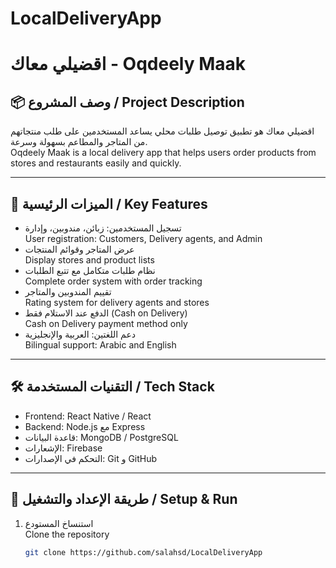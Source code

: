 # LocalDeliveryApp
# اقضيلي معاك - Oqdeely Maak

## 📦 وصف المشروع / Project Description

اقضيلي معاك هو تطبيق توصيل طلبات محلي يساعد المستخدمين على طلب منتجاتهم من المتاجر والمطاعم بسهولة وسرعة.  
Oqdeely Maak is a local delivery app that helps users order products from stores and restaurants easily and quickly.

---

## 🚀 الميزات الرئيسية / Key Features

- تسجيل المستخدمين: زبائن، مندوبين، وإدارة  
  User registration: Customers, Delivery agents, and Admin  
- عرض المتاجر وقوائم المنتجات  
  Display stores and product lists  
- نظام طلبات متكامل مع تتبع الطلبات  
  Complete order system with order tracking  
- تقييم المندوبين والمتاجر  
  Rating system for delivery agents and stores  
- الدفع عند الاستلام فقط (Cash on Delivery)  
  Cash on Delivery payment method only  
- دعم اللغتين: العربية والإنجليزية  
  Bilingual support: Arabic and English  

---

## 🛠️ التقنيات المستخدمة / Tech Stack

- Frontend: React Native / React  
- Backend: Node.js مع Express  
- قاعدة البيانات: MongoDB / PostgreSQL  
- الإشعارات: Firebase  
- التحكم في الإصدارات: Git و GitHub  

---

## 🔧 طريقة الإعداد والتشغيل / Setup & Run

1. استنساخ المستودع  
   Clone the repository  
   ```bash
   git clone https://github.com/salahsd/LocalDeliveryApp